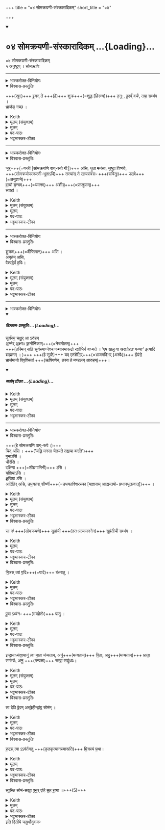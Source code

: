 +++
title = "०४ सोमक्रयणी-संस्कारादिकम्"
short_title = "०४"

+++
<div class="js_include" includetitle="true" newlevelforh1="1" unfilled url="/vedAH_yajuH/taittirIyam/sArasvata-vibhAgaH/saMhitA/sarva-prastutiH/1/2_somayAgArambhaH/04_somakrayaNI-saMskArAdikam">
<details open><summary><h1>०४ सोमक्रयणी-संस्कारादिकम् ...{Loading}...</h1></summary>

०४ सोमक्रयणी-संस्कारादिकम्  
५ अनुष्टुप् । सोमऋषिः

________
<details><summary>भास्करोक्त-विनियोगः</summary>

हिरण्यं स्रुच्य् अवदधाति।
</details>

<details open><summary>विश्वास-प्रस्तुतिः</summary>

+++(स्रुग्)+++ इ॒यन् ते॑ +++(हे)+++ शुक्र+++(=शुद्ध [हिरण्य])+++ त॒नूः , इ॒दव्ँ वर्चः॑, तया॒ सम्भ॑व ।  
भ्राज॑ङ् गच्छ ।
</details>

<details><summary>Keith</summary>

This is thy body, O pure one. This is thy splendour. With it be united.  
Win brightness.
</details>

<details><summary>मूलम् (संयुक्तम्)</summary>

इ॒यन्ते॑ शुक्र त॒नूरि॒दव्ँवर्च॒स्तया॒ सम्भ॑व॒ भ्राज॑ङ्गच्छ
</details>

<details><summary>मूलम्</summary>

इ॒यन्ते॑ शुक्र त॒नूः , इ॒दव्ँवर्चः॑, तया॒ सम्भ॑व ।  
भ्राज॑ङ्गच्छ ।
</details>

<details><summary>पद-पाठः</summary>

इ॒यम् । ते॒ । शु॒क्र॒ । त॒नूः । इ॒दम् । वर्चः॑ । तया॑ । समिति॑ । भ॒व॒ ।  
भ्राज॑म् । ग॒च्छ॒ ।  
</details>

<details><summary>भट्टभास्कर-टीका</summary>

1हिरण्यं स्रुच्यवदधाति - इयमिति ॥ हे शुक्र शुद्धहिरण्य इयं स्रुक् तव तनूः शरीरम् । ऊप्रत्ययान्तस्तनूशब्दः । इदं स्रुक्स्थमाज्यं तव वर्चः बलम् । अतस्त्वं तया शरीरभूतया स्रुचा सम्भव सङ्गच्छस्व, अन्तः प्रविश्येत्यर्थः ।  
भ्राजं गच्छ प्रज्वलीभव । 'तद्धिरण्यमभवत्' इत्यादि ब्राह्मणम् । 'आपो वरुणस्य पत्नय आसन्' इत्यादिरस्य शेषः ॥
</details>

________
<details><summary>भास्करोक्त-विनियोगः</summary>

2तदाज्यमाहवनीये जुहोति - जूरसीति ॥
</details>

<details open><summary>विश्वास-प्रस्तुतिः</summary>

जूर्+++(=गन्त्री [सोमक्रयणि वाग्-रूपे गौः])+++ अ॑सि, धृ॒ता मन॑सा, जुष्टा॒ विष्ण॑वे,   
+++(सोमक्रयोपरकरणी-भूताऽपि)+++ तस्या॑स् ते स॒त्यस॑वसᳶ +++(सवितुः)+++ प्रस॒वे+++(=अनुज्ञाने)+++  
वा॒चो य॒न्त्रम्+++(=यमनम्)+++ अ॑शीय॒+++(=प्राप्नुयाम्)+++  
स्वाहा॑ ।
</details>

<details><summary>Keith</summary>

Thou art the strong, grasped by mind, acceptable to Visnu.  
In the impulse of thee, of true impulse, may I win a support for my speech. Hail!
</details>

<details><summary>मूलम् (संयुक्तम्)</summary>

जूर॑सि धृ॒ता मन॑सा॒ जुष्टा॒ विष्ण॑वे॒ तस्या॑स्ते स॒त्यस॑वसᳶ प्रस॒वे वा॒चो य॒न्त्रम॑शीय॒ स्वाहा॑
</details>

<details><summary>मूलम्</summary>

जूर॑सि ।  
धृ॒ता मन॑सा +++( असि)+++ ..
जुष्टा॒ विष्ण॑वे ....   
तस्या॑स्ते स॒त्यस॑वसᳶ प्रस॒वे वा॒चो य॒न्त्रम॑शीय॒ स्वाहा॑ ।
</details>

<details><summary>पद-पाठः</summary>

जूः । अ॒सि॒ ।  
धृ॒ता । मन॑सा ।  
जुष्टा॑ । विष्ण॑वे ।  
तस्याः॑ । ते॒ । स॒त्यस॑वस॒ इति॑ स॒त्य-स॒व॒सः॒ । प्र॒स॒व इति॑ प्र-स॒वे । वा॒चः । य॒न्त्रम् । अ॒शी॒य॒ । स्वाहा॑ ।

</details>

<details><summary>भट्टभास्कर-टीका</summary>

जूरिति सोमक्रयण्युच्यते । तस्याश्च वाग्रूपत्वात् तद्रूपेण वर्ण्यते, यथा 'ते वाचं स्त्रियमेकहायनीं कृत्वा' इत्यादि । 'वाग्वा एषा यत्सोमक्रयणी' इत्यादि ब्राह्मणम् । सोमक्रयणि वाग्रूपे जूरसि प्रत्यर्थं गन्त्र्यसि । जवतेर्गतिकर्मणः 'क्विब्वचि प्रच्छि' इत्यादिना क्विब्दीर्घौ । 'यद्धि मनसा जवते तद्वाचा वदति' इति ब्राह्मणम् । मनसो यत्र जवः वागपि तत्र जवं करोतीत्यर्थः ।  
कीदृशी पुनरसौ ? आह - धृता मनसा त्वमसि, मनःपूर्वकत्वात् । 'मनसा हि वाग्धृता' इत्यादि । जुष्टा सेवितास्माभिः विष्णवे व्यापनाय । यज्ञाय प्रिया वासि 'यज्ञो वै विष्णुर्यज्ञायैवैनां जुष्टां करोति' इत्यादि ।  
तस्यास्तादृश्यास्तव वाग्रूपया एकहायनीभावमापन्नाया यन्त्रं यमनं स्थितिं अशीय प्राप्नुयाम् । अश्नोतेर्लेटि 'बहुळं छन्दसि' इति शपो लुक् । 'गुधृवचि' इत्यादिना यमेस्त्रप्रत्ययः । 'सावेकाचः' इति वाचः परस्याष्षष्ठ्या उदात्तत्वम् । आत्मन्येव स्थापनं यमनम् ।   
यद्यपि त्वया सोमं क्रीणामि, तथापि त्वद्विरहो मे मा भूदित्यर्थः । 'पुनरेहि सह रय्या' इत्यस्मिन् मन्त्रेप्ययमर्थस्स्पष्टो भविष्यति । 'वाचैव विक्रीय' इत्यादि ।   
कथमस्या यमनं लभत इत्याह - सत्यसवसः प्रसवे । सत्यममोघं सवः प्रेरणं यस्य स सत्यसवाः सविता । सुवतेरसुन् । तस्य देवस्य प्रसवे अनुज्ञाने लब्धे सर्वमिष्टं सम्पद्यत इति । थाथादिस्वरेण प्रसवशब्दोन्तोदात्तः । 'सवितृप्रसूतामेव वाचमवरुन्धे' इति ब्राह्मणम् ॥
</details>

________
<details><summary>भास्करोक्त-विनियोगः</summary>

अपरं चतुर्गृहीतं गृहीत्वा तद् यजमानम् अवेक्षयति।
</details>

<details open><summary>विश्वास-प्रस्तुतिः</summary>

शु॒क्रम्+++(=दीप्तिमान्)+++ अ॑सि ।  
अमृत॑म् असि,  
वैश्वदे॒वँ ह॒विः।
</details>

<details><summary>Keith</summary>

Thou art pure,  
thou art nectar,  
thou art the sacrifice for all the gods.
</details>

<details><summary>मूलम् (संयुक्तम्)</summary>

शु॒क्रम॑स्य॒मृत॑मसि वैश्वदे॒वँ ह॒विः
</details>

<details><summary>मूलम्</summary>

शु॒क्रम॑सि ।  
अमृत॑मसि ।  
वै॒श्व॒दे॒वँ ह॒विः  +++(असि)+++ ।
</details>

<details><summary>पद-पाठः</summary>

शु॒क्रम् । अ॒सि॒ । अ॒मृत॑म् । अ॒सि॒ । वै॒श्व॒दे॒वमिति॑ वैश्व-दे॒वम् । ह॒विः । 
</details>

<details><summary>भट्टभास्कर-टीका</summary>

3अपरं चतुर्गृहीतं गृहीत्वा तद्यजमानमवेक्षयति - शुक्रमिति ॥ शुक्रम् । शुचेर्दीप्तिकर्मणः सम्पदादिलक्षणः क्विप्, 'लुगकारेकाररेफाश्च वक्तव्याः' । यद्वा - मत्वर्थे रप्रत्ययः, अयस्मयादित्वात्पदत्वात्कुत्वम् ।  
किञ्च – अमृतमसि, देवानाममरणहेतुत्वात् । 'नञो जरमरमित्रमृताः' इत्युत्तरपदाद्युदात्तत्वम् । वैश्वदेवं विश्वेदेवत्यं हविस्त्वमसि ॥
</details>

________
<details><summary>भास्करोक्त-विनियोगः</summary>

हिरण्यम् अन्तर्धाय यजमानम् आदित्यम् उदीक्षयति।
</details>
<div class="js_include" newlevelforh1="4" title="विश्वास-प्रस्तुतिः" unfilled="" url="/vedAH_yajuH/taittirIyam/sArasvata-vibhAgaH/saMhitA/Rk/vishvAsa-prastutiH/1/2_somayAgArambhaH/04_somakrayaNI-saMskArAdikam/02_sUryasya_chakhShur.md">
<details open><summary><h5>विश्वास-प्रस्तुतिः ...{Loading}...</h5></summary>

सूर्य॑स्य॒ चक्षु॒र् आ ऽरु॑हम्  
अ॒ग्नेर् अ॒क्ष्णᳵ क॒नीनि॑काम्+++(=नेत्रगोलम्)+++ ।  
+++(तस्मिन् सति सूर्यस्याग्नेश्च पन्थानमारूढो रक्षोभिर्न बाध्यते । 'एष खलु वा अरक्षोहतः पन्थाः' इत्यादि ब्राह्मणम् ।  )+++
+++(हे सूर्य!)+++ यद् एत॑शेभि॒र्+++(=भ्राजमद्भिर् [अश्वैः])+++ ईय॑से॒  
भ्राज॑मानो विप॒श्चिता॑ +++(ऋषिगणेन, तस्य ते मण्डलम् आरुहम्)+++।
</details>
</div>
<div class="js_include" newlevelforh1="4" title="सर्वाष् टीकाः" unfilled="" url="/vedAH_yajuH/taittirIyam/sArasvata-vibhAgaH/saMhitA/Rk/sarvASh_TIkAH/1/2_somayAgArambhaH/04_somakrayaNI-saMskArAdikam/02_sUryasya_chakhShur.md">
<details open><summary><h5>सर्वाष् टीकाः ...{Loading}...</h5></summary>
<details><summary>Keith</summary>

I have mounted the eye of the sun.  
The pupil of the eye of Agni,  
When thou goest with thy steeds,  
Blazing with the wise.
</details>

<details><summary>मूलम् (संयुक्तम्)</summary>

सूर्य॑स्य॒ चक्षु॒राऽरु॑हम॒ग्नेर॒क्ष्णᳵ क॒नीनि॑काय्ँ॒यदेत॑शेभि॒रीय॑से॒ भ्राज॑मानो विप॒श्चिता
</details>

<details><summary>मूलम्</summary>

सूर्य॑स्य॒ चक्षु॒राऽरु॑हम्   
अ॒ग्नेर॒क्ष्णᳵ क॒नीनि॑काम् ।  
यदेत॑शेभि॒रीय॑से॒  
भ्राज॑मानो विप॒श्चिता॑ ।
</details>

<details><summary>पद-पाठः</summary>

सूर्य॑स्य । चक्षुः॑ । एति॑ । अ॒रु॒ह॒म् । अ॒ग्नेः । अ॒क्ष्णः । क॒नीनि॑काम् । यत् । एत॑शेभिः । ईय॑से । भ्राज॑मानः । वि॒प॒श्चिता॑ । 
</details>

<details><summary>भट्टभास्कर-टीका</summary>

4हिरण्यमन्तर्धाय यजमानमादित्यमुदीक्षयति - सूर्यस्येति चतुष्पदयानुष्टुभा । सूर्यो मण्डलान्तर्गतः पुरुषः स्थावरजङ्गमानामात्मा, यथा - 'सूर्य आत्मा' इति । तस्य तव चक्षुर्भूतं यदेतन्मण्डलं आरुहमारूढोस्मि । रुहेर्लुङि 'कृवृदृरुहिभ्यश्छन्दसि' इति च्लेरङादेशः ।

पुनरपि विशेष्यते - अग्नेस्स्वभूतस्य अक्ष्णः कनीनिकां तारकास्थनीयमेतन्मण्डलमारूढोस्मि । उदात्तनिवृत्तिस्वरेणाक्ष्णः परस्याः षष्ठ्या उदात्तत्वम् । तदारोहणं च तत्स्थाने पुरुषेण सह स्वात्मैक्यम्, यथा 'स यश्चायं पुरुषे' इति । तस्मिन् सति सूर्यस्याग्नेश्च पन्थानमारूढो रक्षोभिर्न बाध्यते । 'एष खलु वा अरक्षोहतः पन्थाः' इत्यादि ब्राह्मणम् ।

कीदृशस्य सूर्यस्येत्याह - यत् यस्त्वम् । यच्छब्दात्परस्य सोः 'सुपां सुलुक्' इत्यादिना लुक् । चक्षुरपेक्षया [वा] नपुंसकत्वम् । यस्त्वं एतशेभिः शुक्लवर्णैरश्वैः ईयसे गच्छसि । ईङ् गतौ दैवादिकः । एतशब्दाल्लोमादित्वाच्छः, वृषादित्वादाद्युदात्तत्वम् । यद्वा - 'एतेरतशतसुनौ' इति तसुन्प्रत्ययः । गमनकुशलाः । यद्वा - एतशरीरा एतशाः । पृषोदरादित्वात् यथाभिमतस्वरूपस्वरसिद्धिः ।   
पुनश्च विशेष्यते - विपश्चिता मेधाविना महर्षिगणेन भ्राजमानश्शोभमानः । सह वा तेन । यस्त्वमीयसे तस्य ते मण्डलमारुहम्, इति ॥
</details>
</details>
</div>

________
<details><summary>भास्करोक्त-विनियोगः</summary>

सोमक्रयणीम् अनुमन्त्रयते।
</details>

<details open><summary>विश्वास-प्रस्तुतिः</summary>

+++(हे सोमक्रयणि वाग्-रूपे।)+++  
चिद् अ॑सि । +++('यद्धि मनसा चेतयते तद्वाचा वदति')+++   
म॒नाऽसि॑ ।  
धीर॑सि ।  
दक्षि॑णा +++(=शीघ्रगामिनी)+++ ऽसि ।  
य॒ज्ञिया॑ऽसि ।  
क्ष॒त्रिया॑ ऽसि ।  
अदि॑तिर् असि, उभ॒यत॑श् शीर्ष्णी+++(=उभयतश्शिरस्का [यज्ञानाम् आद्यन्तयोᳶ प्रधानभूतत्वात्])+++ ।  
</details>

<details><summary>Keith</summary>

Thou art thought,  
thou art mind,  
thou art meditation,  
thou art the gift (to the priests) [1],  
thou art of the sacrifice,  
thou art of kingly power,  
thou art Aditi, double-headed.
</details>

<details><summary>मूलम् (संयुक्तम्)</summary>

－ चिद॑सि म॒नाऽसि॒ धीर॑सि॒ दक्षि॑णा [9]अ॒सि य॒ज्ञिया॑ऽसि क्ष॒त्रिया॒ऽस्यदि॑तिरस्युभ॒यत॑श्शीर्ष्णी॒ सा नः॒ सुप्रा॑ची॒ सुप्र॑तीची॒ सम्भ॑व मि॒त्रस्त्वा॑ प॒दि ब॑ध्नातु पू॒षाऽध्व॑नᳶ पा॒त्विन्द्रा॒याध्य॑क्षा॒यानु॑ त्वा मा॒ता म॑न्यता॒मनु॑ पि॒ताऽनु॒ भ्राता॒ सग॒र्भ्योऽनु॒ सखा॒ सयू॑थ्यः॒ सा दे॑वि दे॒वमच्छे॒हीन्द्रा॑य॒ सोमँ॑ रु॒द्रस्त्वाऽऽव॑र्तयतु मि॒त्रस्य॑ प॒था स्व॒स्ति सोम॑सखा॒ पुन॒रेहि॑ स॒ह र॒य्या ॥ [10]
</details>

<details><summary>मूलम्</summary>

चिद॑सि ।  
म॒नाऽसि॑ ।  
धीर॑सि ।  
दक्षि॑णाऽसि ।  
य॒ज्ञिया॑ऽसि ।  
क्ष॒त्रिया॑ऽसि ।  
अदि॑तिरसि, उभ॒यत॑श्शीर्ष्णी ।
</details>

<details><summary>पद-पाठः</summary>

चित् । अ॒सि॒ ।   
म॒ना । अ॒सि॒ ।   
धीः । अ॒सि॒ ।   
दक्षि॑णा । [9]  अ॒सि॒ । 
य॒ज्ञिया॑ । अ॒सि॒ ।   
क्ष॒त्रिया॑ । अ॒सि॒ । 
अदि॑तिः । अ॒सि॒ ।  उ॒भ॒यत॑श्शी॒र्ष्णीत्यु॑भ॒यतः॑-शी॒र्ष्णी॒ । 
</details>

<details><summary>भट्टभास्कर-टीका</summary>

5सोमक्रयणीमनुमन्त्रयते -चिदसीति ॥ चेतयतीति चित् । 'बहुळं संज्ञाछन्दसोः' इति णिलुक् । हे सोमक्रयणि वाग्रूपे चेतयमानासि, चैतन्यकार्यत्वात् । 'यद्धि मनसा चेतयते तद्वाचा वदति' ।

किञ्च - मना मन्वानासि मनःपूर्वकत्वान्मनसा सह प्रवृत्तेः । 'यद्धि मनसाभिगच्छति' इति । मन अवबोधने, पचाद्यच् ।

धीः प्रज्ञा चासि । 'यद्धि मनसा ध्यायति तद्वाचा वदति' इति । 'ध्यायतेः सम्प्रसारणं च' इति क्विपि सम्प्रसारणम् । एवं [चित्तमनो]ध्यात्मकतया सर्वप्रवृत्तिहेतुत्वमस्या उक्तम् । यद्वा - धीः कर्मासि । अस्मिन्पक्षे कर्तृकरणक्रियारूपतया सर्वार्थसाधनत्वमस्याः प्रतिपाद्यते ।

दक्षिणा शीघ्रगामिनी चासि । दक्ष वृद्धौ शीघ्रार्थे च, 'द्रुदक्षिभ्यामिनन्' इति शीघ्रार्थकदक्षेः इनन्प्रत्ययः ।

एवं यज्ञिया यज्ञकर्मार्हा चासि । 'यज्ञर्त्विग्भ्यां तत्कर्मार्हतीत्युपसङ्ख्यानम्' इति यत्प्रत्ययः । यज्ञसम्पादिनीत्यर्थः ।

एवं क्षत्रिया चासि क्षत्रं धनं सोमलक्षणं तस्यापत्यमसि, तत्प्रभवत्वाद्बलप्रभवत्वाच्च । 'क्षत्राद्घः' ।

अपिच - अदितिः अखण्डिता देवमाता चासि । नञ्समासः, अव्ययपूर्वपदप्रकृतिस्वरत्वम् ।  
कीदृश्यदितिः - उभयतश्शीर्ष्णी उभयतश्शिरस्का यज्ञानामाद्यन्तयोरुभयोः शिरस्स्थानीयतया प्रधानभूता । प्रायणीयोदयनीयौ चरू यस्यास्तादृशी । 'शीर्षं छन्दसि' इति शीर्षादेशः, 'नित्यं संज्ञाच्छन्दसोः' इति ङीप्, बहुव्रीहौ पूर्वपदप्रकृतिस्वरत्वम्, उभयशब्दात् 'इतराभ्योपि दृश्यन्ते' इति सप्तम्यर्थे तसिल्प्रत्ययात्पूर्वस्योदात्तत्वम् । 'यदेवादित्यः प्रायणीयो यज्ञानामादित्य उदयनीयः' इत्यादि ब्राह्मणम् ।
</details>

<details open><summary>विश्वास-प्रस्तुतिः</summary>

सा नः॑ +++(सोमक्रयणे)+++ सुप्रा॑ची॒ +++(ततः प्रत्यामननेन)+++ सुप्र॑तीची सम्भ॑व ।  
</details>

<details><summary>Keith</summary>

Be thou successful for us in going, successful in returning.
</details>

<details><summary>मूलम्</summary>

सा नः॑ सुप्रा॑ची॒ सुप्र॑तीची सम्भ॑व ।
</details>

<details><summary>पद-पाठः</summary>

सा । नः॒ । सुप्रा॒चीति॒ सु-प्रा॒ची॒ । सुप्र॑ती॒चीति॒ सु-प्र॒ती॒ची॒ । समिति॑ । भ॒व॒ ।
</details>

<details><summary>भट्टभास्कर-टीका</summary>

तादृशी त्वं नस्सम्भव सङ्गच्छ स्वात्मनाऽस्मत्सकाशे वर्तस्व । यद्वा - नः अस्माकं सम्भव, मा कदाचिदुपेक्षिष्ठाः ।   
कथंभूतेत्याह – सुप्राची सुप्रतीची च भूत्वा ।  प्रागञ्चतीति प्राची । सोमक्रयणं प्रति प्रथमं प्राचीनगतिर्भूत्वा पुनरपि प्रतीची अस्मत्सकाशं प्रत्यागता भूत्वास्माकमेव भवेति । 'ऋत्विक्' इत्यादिनाऽञ्चेः क्विन्प्रत्ययः । 'अञ्चतेश्चोपसङ्ख्यानम्' इति ङीप्, नकाराकारयोर्लुप्तयोः 'चौ' इति दीर्घः । ततश्शोभना प्राची शोभना प्रतीची । 'प्रादिप्रसङ्गे कर्मप्रवचनीयानां प्रतिषेधः' इति प्राप्ते, 'स्वती पूजायाम्' इति प्रादिसमासः, 'सुः पूजायाम्' इति कर्मप्रवचनीयत्वेन  गतित्वाभावादव्ययपूर्वपदप्रकृतिस्वरत्वम् ।
</details>

<details open><summary>विश्वास-प्रस्तुतिः</summary>

मि॒त्रस् त्वा॑ प॒दि+++(=पादे)+++ ब॑ध्नातु ।  
</details>

<details><summary>Keith</summary>

May Mitra bind thee by the foot.
</details>

<details><summary>मूलम्</summary>

मि॒त्रस्त्वा॑ प॒दि ब॑ध्नातु ।
</details>

<details><summary>पद-पाठः</summary>

मि॒त्रः । त्वा॒ । प॒दि । ब॒ध्ना॒तु॒ । 
</details>

<details><summary>भट्टभास्कर-टीका</summary>

किञ्च – मित्रस्त्वा पदि पादे बध्नातु । 'ऊडिदम्' इत्यादिना सप्तम्या उदात्तत्वम्, 'पद्दन्' इत्यादिना पद्भावः । 'यदबद्धा स्यात्' इत्यादि ब्राह्मणम् ।
</details>

<details open><summary>विश्वास-प्रस्तुतिः</summary>

पू॒षा ऽध्व॑नᳶ +++(भयहेतोः)+++ पातु ।  
</details>

<details><summary>Keith</summary>

May Pusan guard the ways.
</details>

<details><summary>मूलम्</summary>

पू॒षाऽध्व॑नᳶ पातु ।
</details>

<details><summary>पद-पाठः</summary>

पू॒षा । अध्व॑नः । पा॒तु॒ ।
</details>

<details><summary>भट्टभास्कर-टीका</summary>

अपिच – पूषा त्वामध्वनो मार्गान्मार्गस्थाद्भयहेतोः पातु ।
</details>

<details open><summary>विश्वास-प्रस्तुतिः</summary>

इन्द्रा॒याध्य॑क्षा॒यानु॑ त्वा मा॒ता म॑न्यताम्, अनु॑+++(मन्यताम्)+++ पि॒ता, अनु॒+++(मन्यताम्)+++ भ्राता॒ सग॑र्भ्यः, अनु॒ +++(मन्यतां)+++ सखा॒ सयू॑थ्यः।  
</details>

<details><summary>Keith</summary>

For Indra, the overseer!  
May thy mother approve thee, thy father, thy brother sprung of the same womb, thy friend in the herd.
</details>

<details><summary>मूलम् (संयुक्तम्)</summary>

इन्द्रा॒याध्य॑क्षा॒यानु॑ त्वा मा॒ता म॑न्यता॒मनु॑ पि॒ताऽनु॒ भ्राता॒ सग॒र्भ्योऽनु॒ सखा॒ सयू॑थ्यः॒
</details>

<details><summary>मूलम्</summary>

इन्द्रा॒याध्य॑क्षा॒यानु॑ त्वा मा॒ता म॑न्यताम् ।  
अनु॑  +++(मन्यतां)+++  पि॒ता ।  
अनु॒  +++(मन्यतां)+++  भ्राता॒ सग॑र्भ्यः ।  
अनु॒  +++(मन्यतां)+++ सखा॒ सयू॑थ्यः।
</details>

<details><summary>पद-पाठः</summary>

इन्द्रा॑य । अध्य॑क्षा॒येत्यधि॑-अ॒क्षा॒य॒ ।   अन्विति॑ । त्वा॒ । मा॒ता । म॒न्य॒ता॒म् ।  अन्विति॑ । पि॒ता ।  
अन्विति॑ । भ्राता॑ ।  
सग॑र्भ्य॒ इति॒ स-ग॒र्भ्यः॒ । अन्विति॑ । सखा॑ ।  सयू॑थ्य॒ इति॒ स-यू॒थ्यः॒ । 
</details>

<details><summary>भट्टभास्कर-टीका</summary>

अपि चास्या इन्द्रः अध्यक्षः स्वामी इन्द्राय सोमस्वामिने त्वां माता अनुमन्यतां इन्द्रार्थं त्वया सोमक्रयं क्रियमाणं अनुजानातु, पिता चानुमन्यतां, भ्राता चानुमन्यताम् । कीदृशः - सगर्भ्यः समाने गर्भे भवः । 'समानस्य छन्दसि' इति सभावः, 'सगर्भसयूथ' इत्यादिना भवार्थे यत्, सभावस्योत्पत्तिकाल एवोदात्तविधानात्सत्यामपि तद्धितवृत्तौ उदात्तत्वं न निवर्तते ।  
यद्वा - 'पूर्वादयश्च दृश्यन्ते' इत्याद्युदात्तत्वम् ।  

सखा चानुमन्यताम् । कीदृशः सयूथ्यः समाने यूथे भवः, सगर्भ्यवत् ।
</details>

<details open><summary>विश्वास-प्रस्तुतिः</summary>

सा दे॑वि दे॒वम् अच्छे॒हीन्द्रा॑य॒ सोम॑म् ।  
</details>

<details><summary>Keith</summary>

Go, goddess, to the god, to Soma for Indra's sake.
</details>

<details><summary>मूलम्</summary>

सा दे॑वि दे॒वमच्छे॒हीन्द्रा॑य॒ सोम॑म् ।
</details>

<details><summary>पद-पाठः</summary>

सा । दे॒वि॒ । दे॒वम् । अच्छ॑ । इ॒हि॒ । इन्द्रा॑य । सोम॑म् । 
</details>

<details><summary>भट्टभास्कर-टीका</summary>

हे देवि सोमविक्रयणि सा तादृशी त्वं मात्रादिभिरनुज्ञाता त्वं देवं सोममच्छ आभिमुख्येन इहि गच्छ । 'देवी ह्येषा देवस्सोमः' इति ब्राह्मणम् । इन्द्राय इन्द्रार्थम् । 'इन्द्राय हि सोम आह्रियते' इति ब्राह्मणम् ।
</details>

<details open><summary>विश्वास-प्रस्तुतिः</summary>

रु॒द्रस् त्वा ऽऽव॑र्तयतु +++(कृतकृत्यानस्मान्प्रति)+++ मि॒त्रस्य॑ प॒था।  
</details>

<details><summary>Keith</summary>

May Rudra guide thee hither in the path of Mitra.
</details>

<details><summary>मूलम्</summary>

रु॒द्रस्त्वाऽऽव॑र्तयतु मि॒त्रस्य॑ प॒था   +++(त्वाऽऽव॑र्तयतु)+++ ।
</details>

<details><summary>पद-पाठः</summary>

रु॒द्रः । त्वा॒ । एति॑ । व॒र्त॒य॒तु॒ । मि॒त्रस्य॑ । प॒था ।
</details>

<details><summary>भट्टभास्कर-टीका</summary>

किञ्च - रुद्रस्त्वा वर्तयतु कृतकृत्यानस्मान्प्रति अविनष्टामानयतु । 'यदेतद्यजुर्न ब्रूयात्पराच्येव सोमक्रयणीयात्' इत्यादि ब्राह्मणम् । रुद्रोपि न रौद्रभावेन, किन्तु मित्रस्य पथा त्वामावर्तयतु निजकीर्तनापराधमनादृत्य शान्तो भूत्वा वर्तयतु उदात्तनिवृत्तिस्वरेण तृतीयाया उदात्तत्वम् । 'कूरमिव वा एतत्करोति यद्रुद्रस्य कीर्तयति' इत्यादि ब्राह्मणम् ।
</details>

<details open><summary>विश्वास-प्रस्तुतिः</summary>

स्व॒स्ति सोम॑-सखा॒ पुन॒र् एहि॑ स॒ह र॒य्या ॥+++(5)+++
</details>

<details><summary>Keith</summary>

Hail! Return with Soma as thy comrade, with wealth.
</details>

<details><summary>मूलम्</summary>

स्व॒स्ति सोम॑सखा॒ पुन॒रेहि॑ स॒ह र॒य्या ॥
</details>

<details><summary>पद-पाठः</summary>

स्व॒स्ति । सोम॑स॒खेति॒ सोम॑-स॒खा॒ । पुनः॑ । एति॑ । इ॒हि॒ । स॒ह । र॒य्या ॥ [10]  
</details>

<details><summary>भट्टभास्कर-टीका</summary>

हे सोमक्रयणि त्वं च स्वस्ति अविघ्नेन पुनरेव सोमविक्रयिणस्सकाशात् अस्मत्सकाशमेह्यागच्छ ।  
कीदृशी भूत्वा? सोमसखा भूत्वा, सोमस्सखा यस्यास्तादृशी भूत्वा, सोमेन सख्या सहागच्छेत्यर्थः । बहुव्रीहौ पूर्वपदप्रकृतिस्वरत्वम् । अत एव टजभावः । अपिच – रय्या धनेनास्मदीयेन सहागच्छ । 'उदात्तयणो हल्पूर्वात् इति विभक्तेरुदात्तत्वम् । 'वाचा वा एष वि क्रीणीते' इत्यादि ब्राह्मणम्॥

</details>
इति द्वितीये चतुर्थोनुवाकः

</details>
</div>